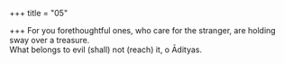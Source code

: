 +++
title = "05"

+++
For you forethoughtful ones, who care for the stranger, are holding sway  over a treasure.  
What belongs to evil (shall) not (reach) it, o Ādityas.  